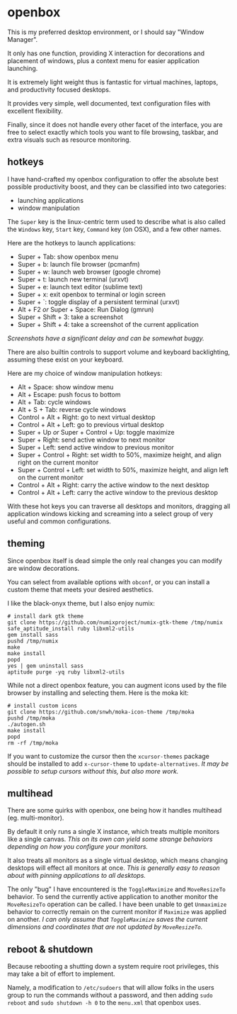 
# openbox

This is my preferred desktop environment, or I should say "Window Manager".

It only has one function, providing X interaction for decorations and placement of windows, plus a context menu for easier application launching.

It is extremely light weight thus is fantastic for virtual machines, laptops, and productivity focused desktops.

It provides very simple, well documented, text configuration files with excellent flexibility.

Finally, since it does not handle every other facet of the interface, you are free to select exactly which tools you want to file browsing, taskbar, and extra visuals such as resource monitoring.


## hotkeys

I have hand-crafted my openbox configuration to offer the absolute best possible productivity boost, and they can be classified into two categories:

- launching applications
- window manipulation

The `Super` key is the linux-centric term used to describe what is also called the `Windows` key, `Start` key, `Command` key (on OSX), and a few other names.

Here are the hotkeys to launch applications:

- Super + Tab: show openbox menu
- Super + b: launch file browser (pcmanfm)
- Super + w: launch web browser (google chrome)
- Super + t: launch new terminal (urxvt)
- Super + e: launch text editor (sublime text)
- Super + x: exit openbox to terminal or login screen
- Super + `: toggle display of a persistent terminal (urxvt)
- Alt + F2 _or_ Super + Space: Run Dialog (gmrun)
- Super + Shift + 3: take a screenshot
- Super + Shift + 4: take a screenshot of the current application

_Screenshots have a significant delay and can be somewhat buggy._

There are also builtin controls to support volume and keyboard backlighting, assuming these exist on your keyboard.


Here are my choice of window manipulation hotkeys:

- Alt + Space: show window menu
- Alt + Escape: push focus to bottom
- Alt + Tab: cycle windows
- Alt + S + Tab: reverse cycle windows
- Control + Alt + Right: go to next virtual desktop
- Control + Alt + Left: go to previous virtual desktop
- Super + Up _or_ Super + Control + Up: toggle maximize
- Super + Right: send active window to next monitor
- Super + Left: send active window to previous monitor
- Super + Control + Right: set width to 50%, maximize height, and align right on the current monitor
- Super + Control + Left: set width to 50%, maximize height, and align left on the current monitor
- Control + Alt + Right: carry the active window to the next desktop
- Control + Alt + Left: carry the active window to the previous desktop

With these hot keys you can traverse all desktops and monitors, dragging all application windows kicking and screaming into a select group of very useful and common configurations.


## theming

Since openbox itself is dead simple the only real changes you can modify are window decorations.

You can select from available options with `obconf`, or you can install a custom theme that meets your desired aesthetics.

I like the black-onyx theme, but I also enjoy numix:

	# install dark gtk theme
	git clone https://github.com/numixproject/numix-gtk-theme /tmp/numix
	safe_aptitude_install ruby libxml2-utils
	gem install sass
	pushd /tmp/numix
	make
	make install
	popd
	yes | gem uninstall sass
	aptitude purge -yq ruby libxml2-utils

While not a direct openbox feature, you can augment icons used by the file browser by installing and selecting them.  Here is the moka kit:

	# install custom icons
	git clone https://github.com/snwh/moka-icon-theme /tmp/moka
	pushd /tmp/moka
	./autogen.sh
	make install
	popd
	rm -rf /tmp/moka

If you want to customize the cursor then the `xcursor-themes` package should be installed to add `x-cursor-theme` to `update-alternatives`.  _It may be possible to setup cursors without this, but also more work._


## multihead

There are some quirks with openbox, one being how it handles multihead (eg. multi-monitor).

By default it only runs a single X instance, which treats multiple monitors like a single canvas.  _This on its own can yield some strange behaviors depending on how you configure your monitors._

It also treats all monitors as a single virtual desktop, which means changing desktops will effect all monitors at once.  _This is generally easy to reason about with pinning applications to all desktops._

The only "bug" I have encountered is the `ToggleMaximize` and `MoveResizeTo` behavior.  To send the currently active application to another monitor the `MoveResizeTo` operation can be called.  I have been unable to get `Unmaximize` behavior to correctly remain on the current monitor if `Maximize` was applied on another.  _I can only assume that `ToggleMaximize` saves the current dimensions and coordinates that are not updated by `MoveResizeTo`._


## reboot & shutdown

Because rebooting a shutting down a system require root privileges, this may take a bit of effort to implement.

Namely, a modification to `/etc/sudoers` that will allow folks in the users group to run the commands without a password, and then adding `sudo reboot` and `sudo shutdown -h 0` to the `menu.xml` that openbox uses.
